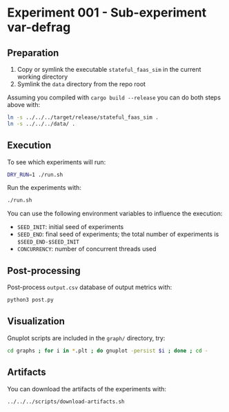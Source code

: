 # Experiment 001 - Sub-experiment var-defrag

## Preparation

1. Copy or symlink the executable `stateful_faas_sim` in the current working directory
2. Symlink the `data` directory from the repo root

Assuming you compiled with `cargo build --release` you can do both steps above with:

```bash
ln -s ../../../target/release/stateful_faas_sim .
ln -s ../../../data/ .
```

## Execution

To see which experiments will run:

```bash
DRY_RUN=1 ./run.sh
```

Run the experiments with:

```bash
./run.sh
```

You can use the following environment variables to influence the execution:

- `SEED_INIT`: initial seed of experiments
- `SEED_END`: final seed of experiments; the total number of experiments is `$SEED_END-$SEED_INIT`
- `CONCURRENCY`: number of concurrent threads used

## Post-processing

Post-process `output.csv` database of output metrics with:

```bash
python3 post.py
```

## Visualization

Gnuplot scripts are included in the `graph/` directory, try:

```bash
cd graphs ; for i in *.plt ; do gnuplot -persist $i ; done ; cd -
```

## Artifacts

You can download the artifacts of the experiments with:

```bash
../../../scripts/download-artifacts.sh
```
